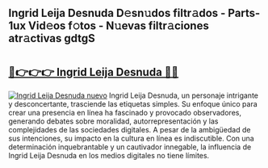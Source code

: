## Ingrid Leija Desnuda D𝚎sn𝚞dos filtr𝚊dos - Parts-1ux Vid𝚎os f𝚘tos - N𝚞evas filtr𝚊ciones atr𝚊ctivas gdtgS

# <h2><a href="http://mbaeei.tromn.icu/?c=Ingrid+Leija+Desnuda">🔗👉👉👉 Ingrid Leija Desnuda 🔗🔗</a></h2>

[![Ingrid Leija Desnuda nuevo](https://i.imgur.com/pEAQMta.gif)](http://mbaeei.tromn.icu/?c=Ingrid+Leija+Desnuda)
Ingrid Leija Desnuda, un personaje intrigante y desconcertante, trasciende las etiquetas simples. Su enfoque único para crear una presencia en línea ha fascinado y provocado observadores, generando debates sobre moralidad, autorrepresentación y las complejidades de las sociedades digitales. A pesar de la ambigüedad de sus intenciones, su impacto en la cultura en línea es indiscutible. Con una determinación inquebrantable y un cautivador innegable, la influencia de Ingrid Leija Desnuda en los medios digitales no tiene límites.
